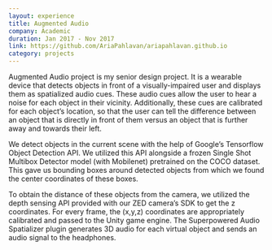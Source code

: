 ```yaml
---
layout: experience
title: Augmented Audio
company: Academic
duration: Jan 2017 - Nov 2017
link: https://github.com/AriaPahlavan/ariapahlavan.github.io
category: projects
---
```

Augmented Audio project is my senior design project. It is a wearable device that detects objects in front of a visually-impaired user 
and displays them as spatialized audio cues. These audio cues allow the user to hear a noise for 
each object in their vicinity. Additionally, these cues are calibrated for each object’s location, 
so that the user can tell the difference between an object that is directly in front of them 
versus an object that is further away and towards their left.

We detect objects in the current scene with the help of Google’s Tensorflow Object Detection API. 
We utilized this API alongside a frozen Single Shot Multibox Detector model (with Mobilenet) 
pretrained on the COCO dataset. This gave us bounding boxes around detected objects from which 
we found the center coordinates of these boxes.

To obtain the distance of these objects from the camera, we utilized the depth sensing API 
provided with our ZED camera’s SDK to get the z coordinates. For every frame, the (x,y,z) coordinates are appropriately calibrated and passed to the Unity 
game engine. The Superpowered Audio Spatializer plugin generates 3D audio for each virtual 
object and sends an audio signal to the headphones.